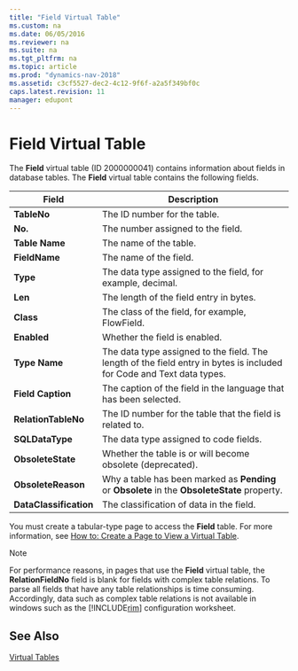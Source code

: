 ```yaml
---
title: "Field Virtual Table"
ms.custom: na
ms.date: 06/05/2016
ms.reviewer: na
ms.suite: na
ms.tgt_pltfrm: na
ms.topic: article
ms.prod: "dynamics-nav-2018"
ms.assetid: c3cf5527-dec2-4c12-9f6f-a2a5f349bf0c
caps.latest.revision: 11
manager: edupont
---
```

# Field Virtual Table
The **Field** virtual table \(ID 2000000041\) contains information about fields in database tables. The **Field** virtual table contains the following fields.  


|         Field          |                                                      Description                                                      |
|------------------------|-----------------------------------------------------------------------------------------------------------------------|
|      **TableNo**       |                                             The ID number for the table.                                              |
|        **No.**         |                                           The number assigned to the field.                                           |
|     **Table Name**     |                                                The name of the table.                                                 |
|     **FieldName**      |                                                The name of the field.                                                 |
|        **Type**        |                              The data type assigned to the field, for example, decimal.                               |
|        **Len**         |                                        The length of the field entry in bytes.                                        |
|       **Class**        |                                    The class of the field, for example, FlowField.                                    |
|      **Enabled**       |                                             Whether the field is enabled.                                             |
|     **Type Name**      | The data type assigned to the field. The length of the field entry in bytes is included for Code and Text data types. |
|   **Field Caption**    |                           The caption of the field in the language that has been selected.                            |
|  **RelationTableNo**   |                               The ID number for the table that the field is related to.                               |
|    **SQLDataType**     |                                        The data type assigned to code fields.                                         |
|   **ObsoleteState**    |                              Whether the table is or will become obsolete (deprecated).                               |
|   **ObsoleteReason**   |             Why a table has been marked as **Pending** or **Obsolete** in the **ObsoleteState** property.             |
| **DataClassification** |                                       The classification of data in the field.                                        |

 You must create a tabular-type page to access the **Field** table. For more information, see [How to: Create a Page to View a Virtual Table](How-to--Create-a-Page-to-View-a-Virtual-Table.md).  

> [!NOTE]  
>  For performance reasons, in pages that use the **Field** virtual table, the **RelationFieldNo** field is blank for fields with complex table relations. To parse all fields that have any table relationships is time consuming. Accordingly, data such as complex table relations is not available in windows such as the [!INCLUDE[rim](includes/rim_md.md)] configuration worksheet.  

## See Also  
 [Virtual Tables](Virtual-Tables.md)
